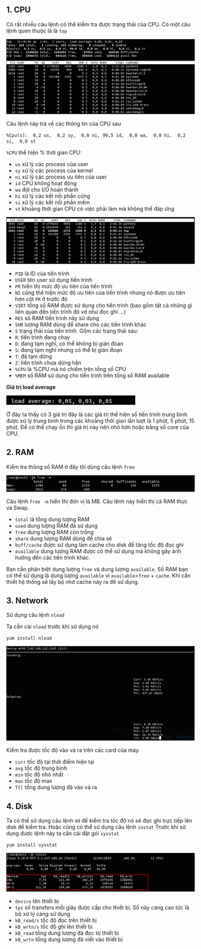 ## 1. CPU

Có rất nhiều câu lệnh có thể kiểm tra được trạng thái của CPU. Có một câu lệnh quen thuộc là là `top` 

![](/Monitoring/images/1.png)

Câu lệnh này trả về các thông tin của CPU sau

```
%Cpu(s):  0,2 us,  0,2 sy,  0,0 ni, 99,5 id,  0,0 wa,  0,0 hi,  0,2 si,  0,0 st
```

`%CPU` thể hiện % thời gian CPU:

* `us` xử lý các process của user
* `sy` xử lý các process của kernel
* `ni` xử lý các process ưu tiên của user
* `id` CPU không hoạt động
* `wa` đợi cho I/O hoàn thành
* `hi` xử lý các kết nối phần cứng
* `si` xử lý các kết nối phần mềm
* `st` khoảng thời gian CPU có việc phải làm mà không thể đáp ứng

![](/Monitoring/images/2.png)

* `PID` là ID của tiến trình
* `USER` tên user sử dụng tiến trình
* `PR` hiển thị mức độ ưu tiên của tiến trình
* `NI` cũng thể hiện mức độ ưu tiên của tiến trình nhưng nó được ưu tiên hơn cột `PR` ở trước đó
* `VIRT` tổng số RAM được sử dụng cho tiến trình (bao gồm tất cả những gì liên quan đến tiến trình đó vd như đọc ghi ...)
* `RES` số RAM tiến trình này sử dụng
* `SHR` lượng RAM dùng để share cho các tiến trình khác
* `S` trạng thái của tiến trình. Gồm các trạng thái sau:
 * `R`: tiến trình đang chạy
 * `D`: đang tạm nghỉ, có thể không bị gián đoạn
 * `S`: đang tạm nghỉ nhưng có thể bị gián đoạn
 * `T`: đã tạm dừng
 * `Z`: tiến trình chưa dừng hẳn
* `%CPU` là %CPU mà nó chiếm trên tổng số CPU
* `%MEM` số RAM sử dụng cho tiến trình trên tổng số RAM available

**Giá trị load average**

![](/Monitoring/images/3.png)

Ở đây ta thấy có 3 giá trị đây là các giá trị thể hiện số tiến trình trung bình được xử lý trung bình trong các khoảng thời gian lần lượt là 1 phút, 5 phút, 15 phút.
Để có thể chạy ổn thì giá trị này nên nhỏ hơn hoặc bằng số core của CPU.

## 2. RAM

Kiểm tra thông số RAM ở đây tôi dùng câu lệnh `free`

![](/Monitoring/images/4.png)

Câu lệnh `free -m` hiển thị đơn vị là MB. Câu lệnh này hiển thị cả RAM thực và Swap.

* `total` là tổng dung lượng RAM
* `used` dung lượng RAM đã sử dụng
* `free` dung lượng RAM còn trống
* `share` dung lượng RAM dùng để chia sẻ
* `buff/cache` được sử dụng làm cache cho disk để tăng tốc độ đọc ghi
* `available` dung lượng RAM được có thể sử dụng mà không gây ảnh hưởng đến các tiến trình khác.

Bạn cần phân biệt dung lượng `free` và dung lượng `available`. Số RAM bạn có thể sử dụng là dung lượng `available` vì `available`=`free` + `cache`. Khi cần thiết hệ thống sẽ lấy bộ nhớ cache này ra để sử dụng.

## 3. Network

Sử dụng câu lệnh `nload`

Ta cần cài `nload` trước khi sử dụng nó

```
yum install nload
```

![](/Monitoring/images/5.png)

Kiểm tra được tốc độ vào và ra trên các card của máy.

* `curr` tốc độ tại thời điểm hiện tại
* `avg` tốc độ trung bình
* `min` tốc độ nhỏ nhất
* `max` tốc độ max
* `Ttl` tổng dung lượng đã vào và ra

## 4. Disk

Ta có thể sử dụng câu lệnh `dd` để kiểm tra tốc độ nó sẽ đọc ghi trực tiếp lên disk để kiểm tra. Hoặc cũng có thể sử dụng câu lệnh `iostat`
Trước khi sử dụng được lệnh này ta cần cài đặt gói `sysstat`

```
yum install sysstat
```

![](/Monitoring/images/6.png)

* `device` tên thiết bị
* `tps` số transfers mỗi giây được cấp cho thiết bị. Số này càng cao tức là bộ xử lý càng sử dụng
* `kB_read/s` tốc độ đọc trên thiết bị
* `kB_wrtn/s` tốc độ ghi lên thiết bị
* `kB_read` tổng dung lượng đã đọc từ thiết bị
* `kB_wrtn` tổng dung lượng đã viết vào thiết bị

